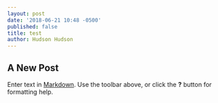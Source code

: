 ```yaml
---
layout: post
date: '2018-06-21 10:48 -0500'
published: false
title: test
author: Hudson Hudson
---
```

## A New Post

Enter text in [Markdown](http://daringfireball.net/projects/markdown/). Use the toolbar above, or click the **?** button for formatting help.
